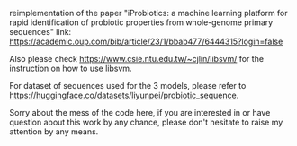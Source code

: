 reimplementation of the paper "iProbiotics: a machine learning platform for rapid identification of probiotic properties from whole-genome primary sequences"
link: https://academic.oup.com/bib/article/23/1/bbab477/6444315?login=false

Also please check https://www.csie.ntu.edu.tw/~cjlin/libsvm/ for the instruction on how to use libsvm.

For dataset of sequences used for the 3 models, please refer to https://huggingface.co/datasets/liyunpei/probiotic_sequence. 

Sorry about the mess of the code here, if you are interested in or have question about this work by any chance, please don't hesitate to raise my attention by any means.
